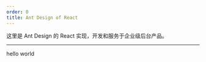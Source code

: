 ```yaml
---
order: 0
title: Ant Design of React
---
```


这里是 Ant Design 的 React 实现，开发和服务于企业级后台产品。

---

hello world